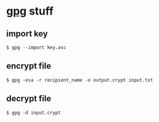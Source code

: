 # [gpg](https://gnupg.org/) stuff

## import key
```
$ gpg --import key.asc
```

## encrypt file
```
$ gpg -esa -r recipient_name -o output.crypt input.txt
```

## decrypt file
```
$ gpg -d input.crypt
```
